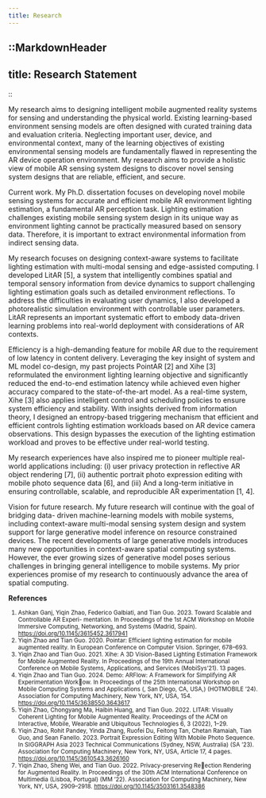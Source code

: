 ```yaml
---
title: Research
---
```


::MarkdownHeader
---
title: Research Statement
---
::

My research aims to designing intelligent mobile augmented reality systems for sensing and understanding the physical world. Existing learning-based environment sensing models are often designed with curated training data and evaluation criteria. Neglecting important user, device, and environmental context, many of the learning objectives of existing environmental sensing models are fundamentally flawed in representing the AR device operation environment. My research aims to provide a holistic view of mobile AR sensing system designs to discover novel sensing system designs that are reliable, efficient, and secure.

Current work. My Ph.D. dissertation focuses on developing novel mobile sensing systems for accurate and efficient mobile AR environment lighting estimation, a fundamental AR perception task. Lighting estimation challenges existing mobile sensing system design in its unique way as environment lighting cannot be practically measured based on sensory data. Therefore, it is important to extract environmental information from indirect sensing data.

My research focuses on designing context-aware systems to facilitate lighting estimation with multi-modal sensing and edge-assisted computing. I developed LitAR \[5\], a system that intelligently combines spatial and temporal sensory information from device dynamics to support challenging lighting estimation goals such as detailed environment reflections. To address the difficulties in evaluating user dynamics, I also developed a photorealistic simulation environment with controllable user parameters. LitAR represents an important systematic effort to embody data-driven learning problems into real-world deployment with considerations of AR contexts.

Efficiency is a high-demanding feature for mobile AR due to the requirement of low latency in content delivery. Leveraging the key insight of system and ML model co-design, my past projects PointAR \[2\] and Xihe \[3\] reformulated the environment lighting learning objective and significantly reduced the end-to-end estimation latency while achieved even higher accuracy compared to the state-of-the-art model. As a real-time system, Xihe \[3\] also applies intelligent control and scheduling policies to ensure system efficiency and stability. With insights derived from information theory, I designed an entropy-based triggering mechanism that efficient and efficient controls lighting estimation workloads based on AR device camera observations. This design bypasses the execution of the lighting estimation workload and proves to be effective under real-world testing.

My research experiences have also inspired me to pioneer multiple real-world applications including: (i) user privacy protection in reflective AR object rendering \[7\], (ii) authentic portrait photo expression editing with mobile photo sequence data \[6\], and (iii) And a long-term initiative in ensuring controllable, scalable, and reproducible AR experimentation \[1, 4\].

Vision for future research. My future research will continue with the goal of bridging data- driven machine-learning models with mobile systems, including context-aware multi-modal sensing system design and system support for large generative model inference on resource constrained devices. The recent developments of large generative models introduces many new opportunities in context-aware spatial computing systems. However, the ever growing sizes of generative model poses serious challenges in bringing general intelligence to mobile systems. My prior experiences promise of my research to continuously advance the area of spatial computing.

**References**

<small>

1. Ashkan Ganj, Yiqin Zhao, Federico Galbiati, and Tian Guo. 2023. Toward Scalable and Controllable AR Experi- mentation. In Proceedings of the 1st ACM Workshop on Mobile Immersive Computing, Networking, and Systems (Madrid, Spain). https://doi.org/10.1145/3615452.3617941
2. Yiqin Zhao and Tian Guo. 2020. Pointar: Efficient lighting estimation for mobile augmented reality. In European Conference on Computer Vision. Springer, 678–693.
3. Yiqin Zhao and Tian Guo. 2021. Xihe: A 3D Vision-Based Lighting Estimation Framework for Mobile Augmented Reality. In Proceedings of the 19th Annual International Conference on Mobile Systems, Applications, and Services (MobiSys’21). 13 pages.
4. Yiqin Zhao and Tian Guo. 2024. Demo: ARFlow: A Framework for Simplifying AR Experimentation Work￿ow. In Proceedings of the 25th International Workshop on Mobile Computing Systems and Applications (, San Diego, CA, USA,) (HOTMOBILE ’24). Association for Computing Machinery, New York, NY, USA, 154. https://doi.org/10.1145/3638550.3643617
5. Yiqin Zhao, Chongyang Ma, Haibin Huang, and Tian Guo. 2022. LITAR: Visually Coherent Lighting for Mobile Augmented Reality. Proceedings of the ACM on Interactive, Mobile, Wearable and Ubiquitous Technologies 6, 3 (2022), 1–29.
6. Yiqin Zhao, Rohit Pandey, Yinda Zhang, Ruofei Du, Feitong Tan, Chetan Ramaiah, Tian Guo, and Sean Fanello. 2023. Portrait Expression Editing With Mobile Photo Sequence. In SIGGRAPH Asia 2023 Technical Communications (Sydney, NSW, Australia) (SA ’23). Association for Computing Machinery, New York, NY, USA, Article 17, 4 pages. https://doi.org/10.1145/3610543.3626160
7. Yiqin Zhao, Sheng Wei, and Tian Guo. 2022. Privacy-preserving Re￿ection Rendering for Augmented Reality. In Proceedings of the 30th ACM International Conference on Multimedia (Lisboa, Portugal) (MM ’22). Association for Computing Machinery, New York, NY, USA, 2909–2918. https://doi.org/10.1145/3503161.3548386

</small>

